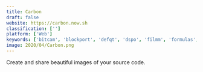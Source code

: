 ```yaml
---
title: Carbon
draft: false 
website: https://carbon.now.sh
classification: ['']
platform: ['Web']
keywords: ['bitcam', 'blockport', 'defqt', 'dspo', 'filmm', 'formulas', 'hueless', 'lenka', 'lens_distortion', 'metro_exodus', 'pixabay', 'rni_films', 'retouchme', 'start_something_new_by_apple', 'tintype_by_hipstamatic', 'tomocredit', 'tweak', 'visionn', 'warface']
image: 2020/04/Carbon.png
---
```

Create and share beautiful images of your source code.